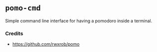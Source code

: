 # `pomo-cmd` 

Simple command line interface for having a pomodoro inside a terminal.

### Credits 

- <https://github.com/rwxrob/pomo>
